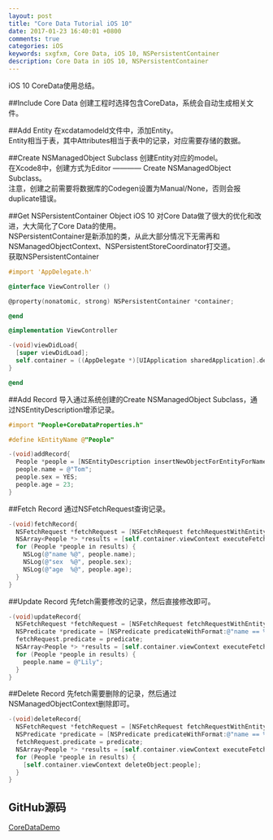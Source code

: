 ```yaml
---
layout: post
title: "Core Data Tutorial iOS 10"
date: 2017-01-23 16:40:01 +0800
comments: true
categories: iOS
keywords: sxgfxm, Core Data, iOS 10, NSPersistentContainer
description: Core Data in iOS 10, NSPersistentContainer
---
```


iOS 10 CoreData使用总结。

<!--more-->

##Include Core Data
创建工程时选择包含CoreData，系统会自动生成相关文件。

##Add Entity
在xcdatamodeld文件中，添加Entity。  
Entity相当于表，其中Attributes相当于表中的记录，对应需要存储的数据。

##Create NSManagedObject Subclass
创建Entity对应的model。  
在Xcode8中，创建方式为Editor ———— Create NSManagedObject Subclass。  
注意，创建之前需要将数据库的Codegen设置为Manual/None，否则会报duplicate错误。

##Get NSPersistentContainer Object
iOS 10 对Core Data做了很大的优化和改进，大大简化了Core Data的使用。  
NSPersistentContainer是新添加的类，从此大部分情况下无需再和NSManagedObjectContext、NSPersistentStoreCoordinator打交道。  
获取NSPersistentContainer    

```objective-c
#import 'AppDelegate.h'

@interface ViewController ()

@property(nonatomic, strong) NSPersistentContainer *container;

@end

@implementation ViewController

-(void)viewDidLoad{
  [super viewDidLoad];
  self.container = ((AppDelegate *)[UIApplication sharedApplication].delegate).persistentContainer;
}

@end
```

##Add Record
导入通过系统创建的Create NSManagedObject Subclass，通过NSEntityDescription增添记录。  

```objective-c
#import "People+CoreDataProperties.h"

#define kEntityName @"People"

-(void)addRecord{
  People *people = [NSEntityDescription insertNewObjectForEntityForName:kEntityName inManagedObjectContext:self.container.viewContext];
  people.name = @"Tom";
  people.sex = YES;
  people.age = 23;
}
```

##Fetch Record
通过NSFetchRequest查询记录。  

```objective-c
-(void)fetchRecord{
  NSFetchRequest *fetchRequest = [NSFetchRequest fetchRequestWithEntityName:kEntityName];
  NSArray<People *> *results = [self.container.viewContext executeFetchRequest:fetchRequest error:nil];
  for (People *people in results) {
    NSLog(@"name %@", people.name);
    NSLog(@"sex  %@", people.sex);
    NSLog(@"age  %@", people.age);
  }
}
```

##Update Record
先fetch需要修改的记录，然后直接修改即可。  

```objective-c
-(void)updateRecord{
  NSFetchRequest *fetchRequest = [NSFetchRequest fetchRequestWithEntityName:kEntityName];
  NSPredicate *predicate = [NSPredicate predicateWithFormat:@"name == %@", @"Tom"];
  fetchRequest.predicate = predicate;
  NSArray<People *> *results = [self.container.viewContext executeFetchRequest:fetchRequest error:nil];
  for (People *people in results) {
    people.name = @"Lily";
  }
}
```

##Delete Record
先fetch需要删除的记录，然后通过NSManagedObjectContext删除即可。  

```objective-c
-(void)deleteRecord{
  NSFetchRequest *fetchRequest = [NSFetchRequest fetchRequestWithEntityName:kEntityName];
  NSPredicate *predicate = [NSPredicate predicateWithFormat:@"name == %@", @"Lily"];
  fetchRequest.predicate = predicate;
  NSArray<People *> *results = [self.container.viewContext executeFetchRequest:fetchRequest error:nil];
  for (People *people in results) {
    [self.container.viewContext deleteObject:people];
  }
}
```

## GitHub源码

[CoreDataDemo](https://github.com/sxgfxm/CoreDataDemo)

